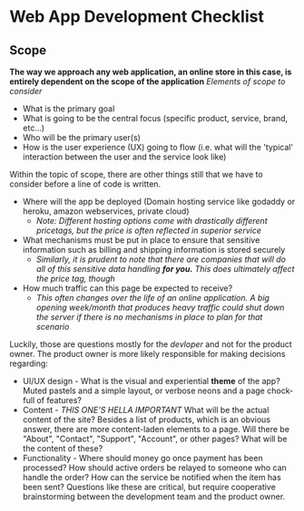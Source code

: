 # Web App Development Checklist

## Scope
**The way we approach any web application, an online store in this case, is entirely dependent on the scope of the application**
*Elements of scope to consider*
   - What is the primary goal
   - What is going to be the central focus (specific product, service, brand, etc...)
   - Who will be the primary user(s)
   - How is the user experience (UX) going to flow (i.e. what will the 'typical' interaction between the user and the service look like)

Within the topic of scope, there are other things still that we have to consider before a line of code is written.
   - Where will the app be deployed (Domain hosting service like godaddy or heroku, amazon webservices, private cloud)
      + *Note: Different hosting options come with drastically different pricetags, but the price is often reflected in superior service*
   - What mechanisms must be put in place to ensure that sensitive information such as billing and shipping information is stored securely
      + *Similarly, it is prudent to note that there are companies that will do all of this sensitive data handling __for you.__ This does ultimately affect the price tag, though*
   - How much traffic can this page be expected to receive?
      + *This often changes over the life of an online application. A big opening week/month that produces heavy traffic could shut down the server if there is no mechanisms in place to plan for that scenario*

Luckily, those are questions mostly for the *devloper* and not for the product owner.
The product owner is more likely responsible for making decisions regarding:
   - UI/UX design - What is the visual and experiential **theme** of the app? Muted pastels and a simple layout, or verbose neons and a page chock-full of features?
   - Content - *THIS ONE'S HELLA IMPORTANT*     What will be the actual content of the site? Besides a list of products, which is an obvious answer, there are more content-laden elements to a page. Will there be "About", "Contact", "Support", "Account", or other pages? What will be the content of these?
   - Functionality - Where should money go once payment has been processed? How should active orders be relayed to someone who can handle the order? How can the service be notified when the item has been sent? Questions like these are critical, but require cooperative brainstorming between the development team and the product owner. 